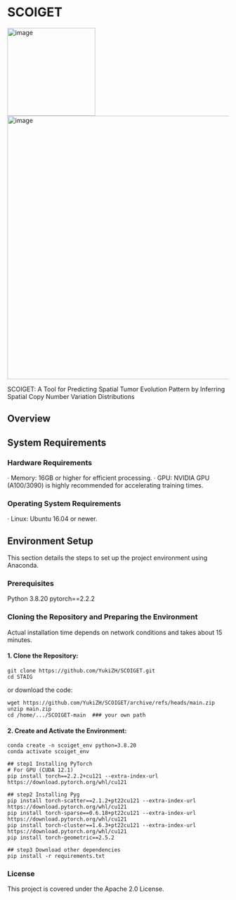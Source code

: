 # SCOIGET

<img width="200" alt="image" src="https://github.com/user-attachments/assets/6ca8a158-9127-44ce-bcee-1e35143fd6c6">
<img width="600" alt="image" src="https://github.com/user-attachments/assets/5afb1e2c-344c-42d7-8c61-db972bcde820">

SCOIGET: A Tool for Predicting Spatial Tumor Evolution Pattern by Inferring Spatial Copy Number Variation Distributions


## Overview


## System Requirements
### Hardware Requirements
· Memory: 16GB or higher for efficient processing.
· GPU: NVIDIA GPU (A100/3090) is highly recommended for accelerating training times.
### Operating System Requirements
· Linux: Ubuntu 16.04 or newer.


## Environment Setup
This section details the steps to set up the project environment using Anaconda.

### Prerequisites
Python 3.8.20
pytorch==2.2.2

### Cloning the Repository and Preparing the Environment
Actual installation time depends on network conditions and takes about 15 minutes.

#### 1. Clone the Repository:
```
git clone https://github.com/YukiZH/SCOIGET.git
cd STAIG
```
or download the code:
```
wget https://github.com/YukiZH/SCOIGET/archive/refs/heads/main.zip
unzip main.zip
cd /home/.../SCOIGET-main  ### your own path
```
#### 2. Create and Activate the Environment:
```
conda create -n scoiget_env python=3.8.20
conda activate scoiget_env

## step1 Installing PyTorch 
# For GPU (CUDA 12.1)
pip install torch==2.2.2+cu121 --extra-index-url https://download.pytorch.org/whl/cu121

## step2 Installing Pyg
pip install torch-scatter==2.1.2+pt22cu121 --extra-index-url https://download.pytorch.org/whl/cu121
pip install torch-sparse==0.6.18+pt22cu121 --extra-index-url https://download.pytorch.org/whl/cu121
pip install torch-cluster==1.6.3+pt22cu121 --extra-index-url https://download.pytorch.org/whl/cu121
pip install torch-geometric==2.5.2
   
## step3 Download other dependencies
pip install -r requirements.txt
```

### License
This project is covered under the Apache 2.0 License.


